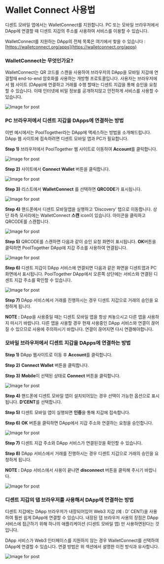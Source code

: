 # Wallet Connect 사용법

디센트 모바일 앱에서는 WalletConnect를 지원합니다. PC 또는 모바일 브라우저에서 DApp에 연결할 때 디센트 지갑의 주소를 사용하여 서비스를 이용할 수 있습니다.

WalletConnect를 지원하는 DApp의 전체 목록은 여기에서 찾을 수 있습니다 : [https://walletconnect.org/apps](https://walletconnect.org/apps)

### WalletConnect는 무엇인가요? <a id="a870"></a>

WalletConnect는 QR 코드를 스캔을 사용하여 브라우저의 DApp을 모바일 지갑에 연결할때 end-to-end 암호화를 사용하는 개방형 프로토콜입니다. 사용자는 브라우저에서 웹 사이트 \(DApp\)에 연결하고 거래를 수행 할때는 디센트 지갑을 통해 승인을 요청할 수 있습니다. 이때 인터넷에 비밀 정보를 공개하지않고 안전하게 서비스를 사용할 수 있습니다.

![Image for post](https://miro.medium.com/max/2008/1*CEAbRRVwW-YHZPkG7R84RQ.png)

### PC 브라우저에서 디센트 지갑을 DApps에 연결하는 방법 <a id="f730"></a>

이번 예시에서는 PoolTogether라는 DApp에 액세스하는 방법을 소개해드립니다. DApp 웹 사이트에 접속하려면 디센트 모바일 앱과 PC가 필요합니다.

**Step 1\)** 브라우저에서 PoolTogether 웹 사이트로 이동하여 **Account**를 클릭합니다.

![Image for post](https://miro.medium.com/max/1233/1*UfFV4TYVA9T7CBmHZK7yXg.png)

**Step 2\)** 사이트에서 **Connect Wallet** 버튼을 클릭합니다.

![Image for post](https://miro.medium.com/max/1405/1*KatOalNtNnpJCKOgAmvKkg.png)

**Step 3\)** 리스트에서 **WalletConnect** 를 선택하면 **QRCODE**가 표시됩니다.

![Image for post](https://miro.medium.com/max/1722/1*AQhUiqpyO5KgJU0Seikrjg.png)

**Step 4\)** 핸드폰에서 디센트 모바일앱을 실행하고 ‘Discovery’ 탭으로 이동합니다. 상단 좌측 모서리에는 WalletConnect **스캔** icon이 있습니다. 아이콘을 클릭하고 QRCODE를 스캔합니다.

![Image for post](https://miro.medium.com/max/361/1*WR1WjrpTd6RLWA5R4bLvSA.png)

**Step 5\)** QRCODE를 스캔하면 다음과 같이 승인 요청 화면이 표시됩니다. **OK**버튼을 클릭하면 PoolTogether DApp에 지갑 주소를 사용하여 연결됩니다.

![Image for post](https://miro.medium.com/max/363/1*kKbm-tO_Q7p6HGh7BJVvpQ.png)

**Step 6\)** 디센트 지갑이 DApp 서비스에 연결되면 다음과 같은 화면을 디센트앱과 PC화면에서 표시됩니다. PoolTogether DApp에서 오른쪽 상단에는 서비스와 연결된 디센트 지갑 주소를 확인할 수 있습니다.

![Image for post](https://miro.medium.com/max/1830/1*RREBrFgEY_O3bQMCPzAtVw.png)

**Step 7\)** DApp 서비스에서 거래를 진행하시는 경우 디센트 지갑으로 거래의 승인을 요청하게 됩니다.

**NOTE :** DApp을 사용중일 때는 디센트 모바일 앱을 항상 켜놓으시고 다른 앱을 사용하지 마시기 바랍니다. 다른 앱을 사용할 경우 현재 사용중인 DApp 서비스와 연결이 끊어질 수 있으므로 사용에 주의하시기 바랍니다. 연결이 끊어지면 다시 연결해야합니다.

### 모바일 브라우저에서 디센트 지갑을 DApps에 연결하는 방법 <a id="acfd"></a>

**Step 1\)** DApp 웹사이트로 이동 후 **Account**를 클릭합니다.

**Step 2\)** **Connect Wallet** 버튼을 클릭합니다.

**Step 3\)** **Mobile**이 선택된 상태로 **Connect** 버튼을 클릭합니다.

![Image for post](https://miro.medium.com/max/2021/1*HsRZN9XcGG4nieTLv6JPfw.png)

**Step 4\)** 핸드폰에 디센트 모바일 앱이 설치되어있는 경우 선택이 가능한 옵션으로 표시됩니다. **D’CENT**를 선택합니다.

**Step 5\)** 디센트 모바일 앱이 실행되면 **인증**을 통해 지갑에 접속합니다.

**Step 6\)** **OK** 버튼을 클릭하면 DApp에서 지갑 주소와 연결하는 요청을 승인합니다.

![Image for post](https://miro.medium.com/max/2021/1*tG8XnEFF3-con8tr5u3srQ.png)

**Step 7\)** 디센트 지갑 주소와 DApp 서비스가 연결된것을 확인할 수 있습니다.

**Step 8\)** DApp 서비스에서 거래를 진행하시는 경우 디센트 지갑으로 거래의 승인을 요청하게 됩니다.

**NOTE :** DApp 서비스에서 사용이 끝나면 **disconnect** 버튼을 클릭해 주시기 바랍니다.

![Image for post](https://miro.medium.com/max/1352/1*AvPYRbseexp5kdzNBeFqjQ.png)

### 디센트 지갑의 댑 브라우저를 사용해서 DApp에 연결하는 방법 <a id="a08d"></a>

디센트 지갑에는 DApp 브라우저가 내장되어있어 Web3 지갑 \(예 : D’ CENT\)을 사용하여 훨씬 쉽게 DApp에 연결할 수 있습니다. 내장된 댑 브라우저 사용의 장점은 DApp 서비스에 접근하기 위해 하나의 애플리케이션 \(디센트 모바일 앱\) 만 사용하면된다는 것입니다.

DApp 서비스가 Web3 인터페이스를 지원하지 않는 경우 WalletConnect를 선택하여 DApp에 연결할 수 있습니다. 연결 방법은 위 섹션에서 설명한 이전 방식과 유사합니다.

![Image for post](https://miro.medium.com/max/2153/1*vRWKEbn4UGLlq1ST4CK-FA.png)

